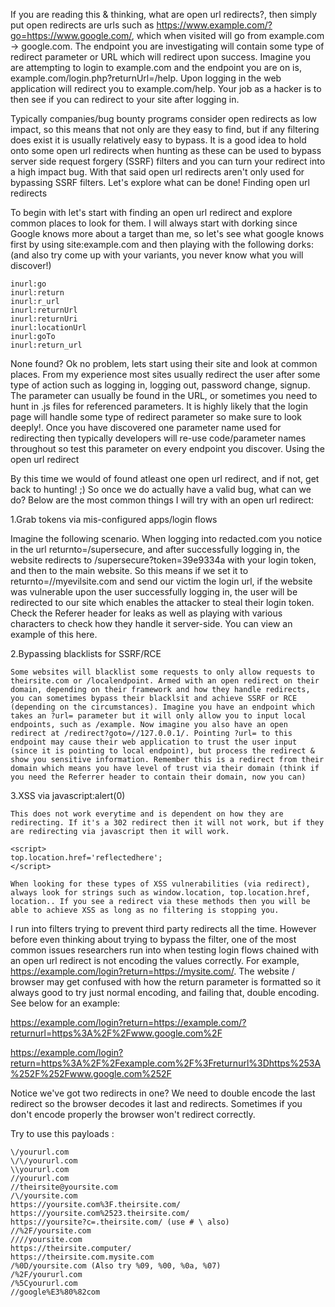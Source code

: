 If you are reading this & thinking, what are open url redirects?, then simply put open redirects are urls such as https://www.example.com/?go=https://www.google.com/, which when visited will go from example.com -> google.com. 
The endpoint you are investigating will contain some type of redirect parameter or URL which will redirect upon success. 
Imagine you are attempting to login to example.com and the endpoint you are on is, example.com/login.php?returnUrl=/help. Upon logging in the web application will redirect you to example.com/help. 
Your job as a hacker is to then see if you can redirect to your site after logging in.

Typically companies/bug bounty programs consider open redirects as low impact, so this means that not only are they easy to find, 
but if any filtering does exist it is usually relatively easy to bypass. It is a good idea to hold onto some open url redirects when hunting as these can be used to bypass server side request forgery (SSRF) filters and you can turn your redirect into a high impact bug. 
With that said open url redirects aren't only used for bypassing SSRF filters. Let's explore what can be done!
Finding open url redirects

To begin with let's start with finding an open url redirect and explore common places to look for them. 
I will always start with dorking since Google knows more about a target than me, so let's see what google knows first by using site:example.com and then playing with the following dorks: (and also try come up with your variants, you never know what you will discover!)

    inurl:go
    inurl:return
    inurl:r_url
    inurl:returnUrl
    inurl:returnUri
    inurl:locationUrl
    inurl:goTo
    inurl:return_url

None found? Ok no problem, lets start using their site and look at common places. From my experience most sites usually redirect the user after some type of action such as logging in, logging out, password change, signup. The parameter can usually be found in the URL, or sometimes you need to hunt in .js files for referenced parameters. It is highly likely that the login page will handle some type of redirect parameter so make sure to look deeply!. Once you have discovered one parameter name used for redirecting then typically developers will re-use code/parameter names throughout so test this parameter on every endpoint you discover.
Using the open url redirect

By this time we would of found atleast one open url redirect, and if not, get back to hunting! ;) So once we do actually have a valid bug, what can we do? Below are the most common things I will try with an open url redirect:

1.Grab tokens via mis-configured apps/login flows

Imagine the following scenario. When logging into redacted.com you notice in the url returnto=/supersecure, and after successfully logging in,
the website redirects to /supersecure?token=39e9334a with your login token, and then to the main website.
So this means if we set it to returnto=//myevilsite.com and send our victim the login url, if the website was vulnerable upon the user successfully logging in,
the user will be redirected to our site which enables the attacker to steal their login token. 
Check the Referer header for leaks as well as playing with various characters to check how they handle it server-side. You can view an example of this here.

2.Bypassing blacklists for SSRF/RCE

    Some websites will blacklist some requests to only allow requests to theirsite.com or /localendpoint. Armed with an open redirect on their domain, depending on their framework and how they handle redirects, you can sometimes bypass their blacklsit and achieve SSRF or RCE (depending on the circumstances). Imagine you have an endpoint which takes an ?url= parameter but it will only allow you to input local endpoints, such as /example. Now imagine you also have an open redirect at /redirect?goto=//127.0.0.1/. Pointing ?url= to this endpoint may cause their web application to trust the user input (since it is pointing to local endpoint), but process the redirect & show you sensitive information. Remember this is a redirect from their domain which means you have level of trust via their domain (think if you need the Referrer header to contain their domain, now you can)
3.XSS via javascript:alert(0)

    This does not work everytime and is dependent on how they are redirecting. If it's a 302 redirect then it will not work, but if they are redirecting via javascript then it will work.

    <script>
    top.location.href='reflectedhere';
    </script>

    When looking for these types of XSS vulnerabilities (via redirect), always look for strings such as window.location, top.location.href, location.. If you see a redirect via these methods then you will be able to achieve XSS as long as no filtering is stopping you.

I run into filters trying to prevent third party redirects all the time. However before even thinking about trying to bypass the filter, one of the most common issues researchers run into when testing login flows chained with an open url redirect is not encoding the values correctly. For example, https://example.com/login?return=https://mysite.com/. The website / browser may get confused with how the return parameter is formatted so it always good to try just normal encoding, and failing that, double encoding. See below for an example:

https://example.com/login?return=https://example.com/?returnurl=https%3A%2F%2Fwww.google.com%2F

https://example.com/login?return=https%3A%2F%2Fexample.com%2F%3Freturnurl%3Dhttps%253A%252F%252Fwww.google.com%252F

Notice we've got two redirects in one? We need to double encode the last redirect so the browser decodes it last and redirects. Sometimes if you don't encode properly the browser won't redirect correctly.


Try to use this payloads :
```
\/yoururl.com 
\/\/yoururl.com 
\\yoururl.com 
//yoururl.com 
//theirsite@yoursite.com 
/\/yoursite.com 
https://yoursite.com%3F.theirsite.com/ 
https://yoursite.com%2523.theirsite.com/ 
https://yoursite?c=.theirsite.com/ (use # \ also) 
//%2F/yoursite.com 
////yoursite.com 
https://theirsite.computer/ 
https://theirsite.com.mysite.com 
/%0D/yoursite.com (Also try %09, %00, %0a, %07) 
/%2F/yoururl.com 
/%5Cyoururl.com 
//google%E3%80%82com

```
